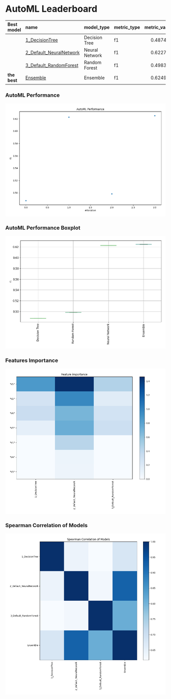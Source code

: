 # AutoML Leaderboard

| Best model   | name                                                         | model_type     | metric_type   |   metric_value |   train_time |
|:-------------|:-------------------------------------------------------------|:---------------|:--------------|---------------:|-------------:|
|              | [1_DecisionTree](1_DecisionTree/README.md)                   | Decision Tree  | f1            |       0.487481 |         5.76 |
|              | [2_Default_NeuralNetwork](2_Default_NeuralNetwork/README.md) | Neural Network | f1            |       0.622703 |        76.13 |
|              | [3_Default_RandomForest](3_Default_RandomForest/README.md)   | Random Forest  | f1            |       0.498383 |        13.25 |
| **the best** | [Ensemble](Ensemble/README.md)                               | Ensemble       | f1            |       0.624935 |         2.68 |

### AutoML Performance
![AutoML Performance](ldb_performance.png)

### AutoML Performance Boxplot
![AutoML Performance Boxplot](ldb_performance_boxplot.png)

### Features Importance
![features importance across models](features_heatmap.png)



### Spearman Correlation of Models
![models spearman correlation](correlation_heatmap.png)


